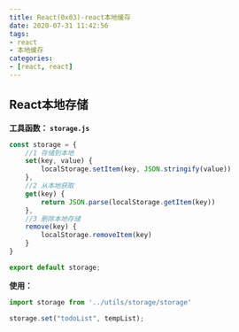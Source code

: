 ```yaml
---
title: React(0x03)-react本地缓存
date: 2020-07-31 11:42:56
tags:
- react
- 本地缓存
categories:
- [react, react]
---
```


##  React本地存储

**工具函数： `storage.js`**

```js
const storage = {
	//1 存储到本地
    set(key, value) {
        localStorage.setItem(key, JSON.stringify(value))
    },
    //2 从本地获取
    get(key) {
        return JSON.parse(localStorage.getItem(key))
    },
    //3 删除本地存储
    remove(key) {
        localStorage.removeItem(key)
    }
}

export default storage;
```

**使用：**

```js
import storage from '../utils/storage/storage'

storage.set("todoList", tempList);
```

